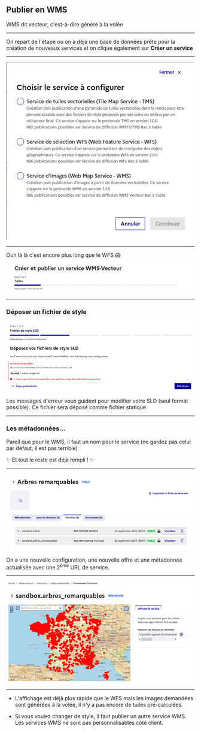 ## Publier en WMS

WMS dit *vecteur*, c'est-à-dire généré à la volée

------

On repart de l'étape ou on a déjà une base de données prête pour la création de nouveaux services et on clique également sur **Créer un service**

------

![Modale Créer un service](images/modale-creer-un-service.png)

------

Ouh là là c'est encore plus long que le WFS 😱

![Tunnel WMS en 6 étapes](images/wms-6-etapes.png)

------

### Déposer un fichier de style

![Déposer un fichier de style pour WMS](images/wms-depot-sld.png)

Les messages d'erreur vous guident pour modifier votre SLD (seul format possible). Ce fichier sera déposé comme fichier statique.

------

### Les métadonnées...

Pareil que pour le WMS, il faut un nom pour le service (ne gardez pas celui par défaut, il est pas terrible)

✨ Et tout le reste est déjà rempli ! ✨ 

------

![Fiche de données, onglet services avec un service WFS et un service WMS](images/fiche-de-donnees-service-wfs-et-wms.png)

On a une nouvelle configuration, une nouvelle offre et une métadonnée actualisée avec une 2<sup>ème</sup> URL de service.

------

![Visualisation WMS](images/wms-previsualisation.png)

------

* L'affichage est déjà plus rapide que le WFS mais les images demandées sont générées à la volée, il n'y a pas encore de tuiles pré-calculées.

* Si vous voulez changer de style, il faut publier un autre service WMS. Les services WMS ne sont pas personnalisables côté client.
